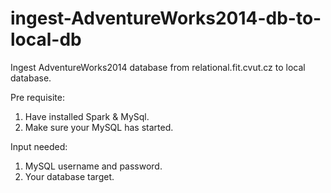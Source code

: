 # ingest-AdventureWorks2014-db-to-local-db
Ingest AdventureWorks2014 database from relational.fit.cvut.cz to local database.


Pre requisite:
1. Have installed Spark & MySql.
2. Make sure your MySQL has started.

Input needed:
1. MySQL username and password.
2. Your database target.